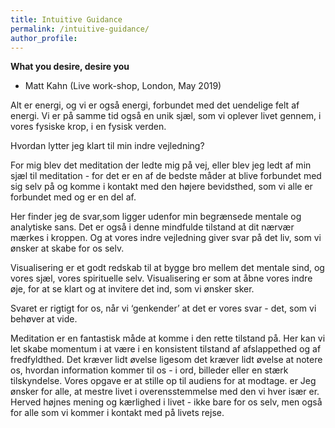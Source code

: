 ```yaml
---
title: Intuitive Guidance
permalink: /intuitive-guidance/
author_profile: 
---
```


**What you desire, desire you**
- Matt Kahn (Live work-shop, London, May 2019)



Alt er energi, og vi er også energi, forbundet med det uendelige felt af energi. Vi er på samme tid også en unik sjæl, som vi oplever livet gennem, i vores fysiske krop, i en fysisk verden.


Hvordan lytter jeg klart til min indre vejledning? 

For mig blev det meditation der ledte mig på vej, eller blev jeg ledt af min sjæl til meditation - for det er en af de bedste måder at blive forbundet med sig selv på og komme i kontakt med den højere bevidsthed, som vi alle er forbundet med og er en del af. 

Her finder jeg de svar,som ligger udenfor min begrænsede mentale og analytiske sans. Det er også i denne mindfulde tilstand at dit nærvær mærkes i kroppen. Og at vores indre vejledning giver svar på det liv, som vi ønsker at skabe for os selv.

Visualisering er et godt redskab til at bygge bro mellem det mentale sind, og vores sjæl, vores spirituelle selv. Visualisering er som at åbne vores indre øje, for at se klart og at invitere det ind, som vi ønsker sker. 

Svaret er rigtigt for os, når vi ‘genkender’ at det er vores svar - det, som vi behøver at vide.

Meditation er en fantastisk måde at komme i den rette tilstand på. Her kan vi let skabe momentum i at være i en konsistent tilstand af afslappethed og af fredfyldthed. Det kræver lidt øvelse ligesom det kræver lidt øvelse at notere os, hvordan information kommer til os - i ord, billeder eller en stærk tilskyndelse. Vores opgave er at stille op til audiens for at modtage.
 er
Jeg ønsker for alle, at mestre livet i overensstemmelse med den vi hver især er. Herved højnes mening og kærlighed i livet - ikke bare for os selv, men også for alle som vi kommer i kontakt med på livets rejse.


